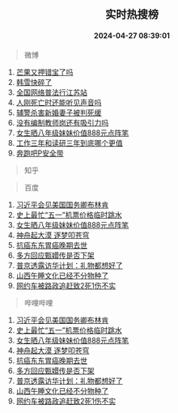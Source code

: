 <div align="center"><h2>实时热搜榜</h2><h4>2024-04-27 08:39:01</h4></div>

> 微博  

1. [芒果又押错宝了吗](https://s.weibo.com/weibo?q=%E8%8A%92%E6%9E%9C%E5%8F%88%E6%8A%BC%E9%94%99%E5%AE%9D%E4%BA%86%E5%90%97&t=31&band_rank=1&Refer=top)<br />
2. [韩雪快碎了](https://s.weibo.com/weibo?q=%E9%9F%A9%E9%9B%AA%E5%BF%AB%E7%A2%8E%E4%BA%86&t=31&band_rank=2&Refer=top)<br />
3. [全国网络普法行江苏站](https://s.weibo.com/weibo?q=%23%E5%85%A8%E5%9B%BD%E7%BD%91%E7%BB%9C%E6%99%AE%E6%B3%95%E8%A1%8C%E6%B1%9F%E8%8B%8F%E7%AB%99%23&t=31&band_rank=3&Refer=top)<br />
4. [人刚死亡时还能听见声音吗](https://s.weibo.com/weibo?q=%E4%BA%BA%E5%88%9A%E6%AD%BB%E4%BA%A1%E6%97%B6%E8%BF%98%E8%83%BD%E5%90%AC%E8%A7%81%E5%A3%B0%E9%9F%B3%E5%90%97&t=31&band_rank=4&Refer=top)<br />
5. [辅警杀害新婚妻子被判死缓](https://s.weibo.com/weibo?q=%23%E8%BE%85%E8%AD%A6%E6%9D%80%E5%AE%B3%E6%96%B0%E5%A9%9A%E5%A6%BB%E5%AD%90%E8%A2%AB%E5%88%A4%E6%AD%BB%E7%BC%93%23&t=31&band_rank=5&Refer=top)<br />
6. [没有编制教师岗还有吸引力吗](https://s.weibo.com/weibo?q=%23%E6%B2%A1%E6%9C%89%E7%BC%96%E5%88%B6%E6%95%99%E5%B8%88%E5%B2%97%E8%BF%98%E6%9C%89%E5%90%B8%E5%BC%95%E5%8A%9B%E5%90%97%23&t=31&band_rank=6&Refer=top)<br />
7. [女生晒八年级妹妹价值888元点阵笔](https://s.weibo.com/weibo?q=%23%E5%A5%B3%E7%94%9F%E6%99%92%E5%85%AB%E5%B9%B4%E7%BA%A7%E5%A6%B9%E5%A6%B9%E4%BB%B7%E5%80%BC888%E5%85%83%E7%82%B9%E9%98%B5%E7%AC%94%23&t=31&band_rank=7&Refer=top)<br />
8. [工作三年和读研三年到底哪个更值](https://s.weibo.com/weibo?q=%23%E5%B7%A5%E4%BD%9C%E4%B8%89%E5%B9%B4%E5%92%8C%E8%AF%BB%E7%A0%94%E4%B8%89%E5%B9%B4%E5%88%B0%E5%BA%95%E5%93%AA%E4%B8%AA%E6%9B%B4%E5%80%BC%23&t=31&band_rank=8&Refer=top)<br />
9. [奔跑吧P安全带](https://s.weibo.com/weibo?q=%E5%A5%94%E8%B7%91%E5%90%A7P%E5%AE%89%E5%85%A8%E5%B8%A6&t=31&band_rank=9&Refer=top)<br />

> 知乎  


> 百度  

1. [习近平会见美国国务卿布林肯](https://www.baidu.com/s?wd=%E4%B9%A0%E8%BF%91%E5%B9%B3%E4%BC%9A%E8%A7%81%E7%BE%8E%E5%9B%BD%E5%9B%BD%E5%8A%A1%E5%8D%BF%E5%B8%83%E6%9E%97%E8%82%AF&sa=fyb_news&rsv_dl=fyb_news)<br />
2. [史上最忙“五一”机票价格临时跳水](https://www.baidu.com/s?wd=%E5%8F%B2%E4%B8%8A%E6%9C%80%E5%BF%99%E2%80%9C%E4%BA%94%E4%B8%80%E2%80%9D%E6%9C%BA%E7%A5%A8%E4%BB%B7%E6%A0%BC%E4%B8%B4%E6%97%B6%E8%B7%B3%E6%B0%B4&sa=fyb_news&rsv_dl=fyb_news)<br />
3. [女生晒八年级妹妹价值888元点阵笔](https://www.baidu.com/s?wd=%E5%A5%B3%E7%94%9F%E6%99%92%E5%85%AB%E5%B9%B4%E7%BA%A7%E5%A6%B9%E5%A6%B9%E4%BB%B7%E5%80%BC888%E5%85%83%E7%82%B9%E9%98%B5%E7%AC%94&sa=fyb_news&rsv_dl=fyb_news)<br />
4. [神舟起大漠 逐梦叩苍穹](https://www.baidu.com/s?wd=%E7%A5%9E%E8%88%9F%E8%B5%B7%E5%A4%A7%E6%BC%A0+%E9%80%90%E6%A2%A6%E5%8F%A9%E8%8B%8D%E7%A9%B9&sa=fyb_news&rsv_dl=fyb_news)<br />
5. [抗癌东东胃癌晚期去世](https://www.baidu.com/s?wd=%E6%8A%97%E7%99%8C%E4%B8%9C%E4%B8%9C%E8%83%83%E7%99%8C%E6%99%9A%E6%9C%9F%E5%8E%BB%E4%B8%96&sa=fyb_news&rsv_dl=fyb_news)<br />
6. [多方回应甄嬛传是否下架](https://www.baidu.com/s?wd=%E5%A4%9A%E6%96%B9%E5%9B%9E%E5%BA%94%E7%94%84%E5%AC%9B%E4%BC%A0%E6%98%AF%E5%90%A6%E4%B8%8B%E6%9E%B6&sa=fyb_news&rsv_dl=fyb_news)<br />
7. [普京透露访华计划：礼物都想好了](https://www.baidu.com/s?wd=%E6%99%AE%E4%BA%AC%E9%80%8F%E9%9C%B2%E8%AE%BF%E5%8D%8E%E8%AE%A1%E5%88%92%EF%BC%9A%E7%A4%BC%E7%89%A9%E9%83%BD%E6%83%B3%E5%A5%BD%E4%BA%86&sa=fyb_news&rsv_dl=fyb_news)<br />
8. [山西午睡文化已经不分物种了](https://www.baidu.com/s?wd=%E5%B1%B1%E8%A5%BF%E5%8D%88%E7%9D%A1%E6%96%87%E5%8C%96%E5%B7%B2%E7%BB%8F%E4%B8%8D%E5%88%86%E7%89%A9%E7%A7%8D%E4%BA%86&sa=fyb_news&rsv_dl=fyb_news)<br />
9. [网约车被路政追赶致2死1伤不实](https://www.baidu.com/s?wd=%E7%BD%91%E7%BA%A6%E8%BD%A6%E8%A2%AB%E8%B7%AF%E6%94%BF%E8%BF%BD%E8%B5%B6%E8%87%B42%E6%AD%BB1%E4%BC%A4%E4%B8%8D%E5%AE%9E&sa=fyb_news&rsv_dl=fyb_news)<br />

> 哔哩哔哩  

1. [习近平会见美国国务卿布林肯](https://www.baidu.com/s?wd=%E4%B9%A0%E8%BF%91%E5%B9%B3%E4%BC%9A%E8%A7%81%E7%BE%8E%E5%9B%BD%E5%9B%BD%E5%8A%A1%E5%8D%BF%E5%B8%83%E6%9E%97%E8%82%AF&sa=fyb_news&rsv_dl=fyb_news)<br />
2. [史上最忙“五一”机票价格临时跳水](https://www.baidu.com/s?wd=%E5%8F%B2%E4%B8%8A%E6%9C%80%E5%BF%99%E2%80%9C%E4%BA%94%E4%B8%80%E2%80%9D%E6%9C%BA%E7%A5%A8%E4%BB%B7%E6%A0%BC%E4%B8%B4%E6%97%B6%E8%B7%B3%E6%B0%B4&sa=fyb_news&rsv_dl=fyb_news)<br />
3. [女生晒八年级妹妹价值888元点阵笔](https://www.baidu.com/s?wd=%E5%A5%B3%E7%94%9F%E6%99%92%E5%85%AB%E5%B9%B4%E7%BA%A7%E5%A6%B9%E5%A6%B9%E4%BB%B7%E5%80%BC888%E5%85%83%E7%82%B9%E9%98%B5%E7%AC%94&sa=fyb_news&rsv_dl=fyb_news)<br />
4. [神舟起大漠 逐梦叩苍穹](https://www.baidu.com/s?wd=%E7%A5%9E%E8%88%9F%E8%B5%B7%E5%A4%A7%E6%BC%A0+%E9%80%90%E6%A2%A6%E5%8F%A9%E8%8B%8D%E7%A9%B9&sa=fyb_news&rsv_dl=fyb_news)<br />
5. [抗癌东东胃癌晚期去世](https://www.baidu.com/s?wd=%E6%8A%97%E7%99%8C%E4%B8%9C%E4%B8%9C%E8%83%83%E7%99%8C%E6%99%9A%E6%9C%9F%E5%8E%BB%E4%B8%96&sa=fyb_news&rsv_dl=fyb_news)<br />
6. [多方回应甄嬛传是否下架](https://www.baidu.com/s?wd=%E5%A4%9A%E6%96%B9%E5%9B%9E%E5%BA%94%E7%94%84%E5%AC%9B%E4%BC%A0%E6%98%AF%E5%90%A6%E4%B8%8B%E6%9E%B6&sa=fyb_news&rsv_dl=fyb_news)<br />
7. [普京透露访华计划：礼物都想好了](https://www.baidu.com/s?wd=%E6%99%AE%E4%BA%AC%E9%80%8F%E9%9C%B2%E8%AE%BF%E5%8D%8E%E8%AE%A1%E5%88%92%EF%BC%9A%E7%A4%BC%E7%89%A9%E9%83%BD%E6%83%B3%E5%A5%BD%E4%BA%86&sa=fyb_news&rsv_dl=fyb_news)<br />
8. [山西午睡文化已经不分物种了](https://www.baidu.com/s?wd=%E5%B1%B1%E8%A5%BF%E5%8D%88%E7%9D%A1%E6%96%87%E5%8C%96%E5%B7%B2%E7%BB%8F%E4%B8%8D%E5%88%86%E7%89%A9%E7%A7%8D%E4%BA%86&sa=fyb_news&rsv_dl=fyb_news)<br />
9. [网约车被路政追赶致2死1伤不实](https://www.baidu.com/s?wd=%E7%BD%91%E7%BA%A6%E8%BD%A6%E8%A2%AB%E8%B7%AF%E6%94%BF%E8%BF%BD%E8%B5%B6%E8%87%B42%E6%AD%BB1%E4%BC%A4%E4%B8%8D%E5%AE%9E&sa=fyb_news&rsv_dl=fyb_news)<br />
